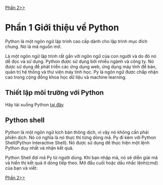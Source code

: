 [Phần 2>>](../docs-tutorial-py/part2.md)
# Phần 1 Giới thiệu về Python
Python là một ngôn ngữ lập trình cao cấp dành cho lập trình mục đích chung. Nó là mã nguồn mở.

Là một ngôn ngữ lập trình rất gần với ngôn ngữ của con người và do đó nó dễ đọc và sử dụng. Python được sử dụng bởi nhiều ngành và công ty. Nó được sử dụng để phát triển các ứng dụng web, ứng dụng máy tính để bàn, quản trị hệ thống và thư viện máy tính học. Py là ngôn ngữ được chấp nhận cao trong cộng đồng khoa học dữ liệu và machine learning.

## Thiết lập môi trường với Python
Hãy tải xuống Python [tại đây](https://www.python.org/downloads/)

## Python shell
Python là một ngôn ngữ kịch bản thông dịch, vì vậy nó không cần phải phiên dịch. Nó có nghĩa là nó thực thi từng dòng mã. Py đi kèm với Python Shell(Python Interactive Shell). Nó được sử dụng để thực hiện một lệnh Python duy nhất và nhận kết quả.

Python Shell đợi mã Py từ người dùng. Khi bạn nhập mã, nó sẽ diễn giải mã và hiển thị kết quả ở dòng tiếp theo. Mở đầu cuối hoặc dấu nhắc lệnh(cmd) của bạn và viết:

[Phần 2>>](../docs-tutorial-py/part2.md)
